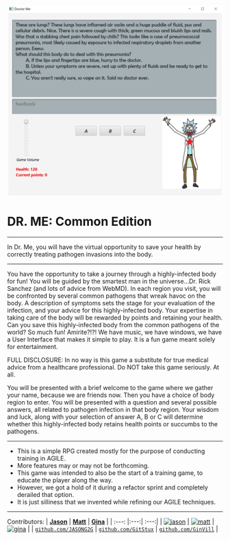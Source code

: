![image of game scene](https://github.com/GinVill/Dr.Me-Capstone-2-MJG/blob/dev/src/resources/BasicGame.png)

# DR. ME: Common Edition
______________________________________________________

In Dr. Me, you will have the virtual opportunity to save your health by 
correctly treating pathogen invasions into the body.

_______________________________________________________

You have the opportunity to take a journey through a highly-infected body
for fun! You will be guided by the smartest man in the universe...Dr. Rick 
Sanchez (and lots of advice from WebMD).  In each region you visit, you 
will be confronted by several common pathogens that wreak havoc on the 
body. A description of symptoms sets the stage for your evaluation of the 
infection, and your advice for this highly-infected body. Your expertise in 
taking care of the body will be rewarded by points and retaining your health.
Can you save this highly-infected body from the common pathogens of the world?
So much fun! Amirite?!?! We have music, we have windows, we have a User 
Interface that makes it simple to play. It is a fun game meant solely for entertainment. 

FULL DISCLOSURE: In no way is this game a substitute for true medical advice
from a healthcare professional. Do NOT take this game seriously. At all. 

You will be presented with a brief welcome to the game where we gather your name,
because we are friends now. Then you have a choice of body region to enter. You
will be presented with a question and several possible answers, all related to 
pathogen infection in that body region. Your wisdom and luck, along with your 
selection of answer A, B or C will determine whether this highly-infected body 
retains health points or succumbs to the pathogens.

_______________________________________________________

* This is a simple RPG created mostly for the purpose of conducting training in AGILE.
* More features may or may not be forthcoming.
* This game was intended to also be the start of a training game, to educate the player along the way.
* However, we got a hold of it during a refactor sprint and completely derailed that option.
* It is just silliness that we invented while refining our AGILE techniques.

_______________________________________________________

Contributors:
| <a href="https://github.com/JASONG2G" target="_blank">**Jason**</a> | <a href="https://github.com/GitStux" target="_blank">**Matt**</a> | <a href="https://github.com/GinVill" target="_blank">**Gina**</a> |
| :---: |:---:| :---:|
| [![jason](https://avatars.githubusercontent.com/u/51686756?s=460&u=40128922a8fcf5941e22b97984e76a5f97299b64&v=4)](https://github.com/JASONG2G) | [![matt](https://avatars.githubusercontent.com/u/63031851?s=400&v=4)](https://github.com/GitStux) | [![gina](https://avatars.githubusercontent.com/u/67494318?s=400&v=4)](https://github.com/GinVill)  |
| <a href="https://github.com/JASONG2G" target="_blank">`github.com/JASONG2G`</a> | <a href="https://github.com/GitStux" target="_blank">`github.com/GitStux`</a> | <a href="https://github.com/GinVill" target="_blank">`github.com/GinVill`</a> |



